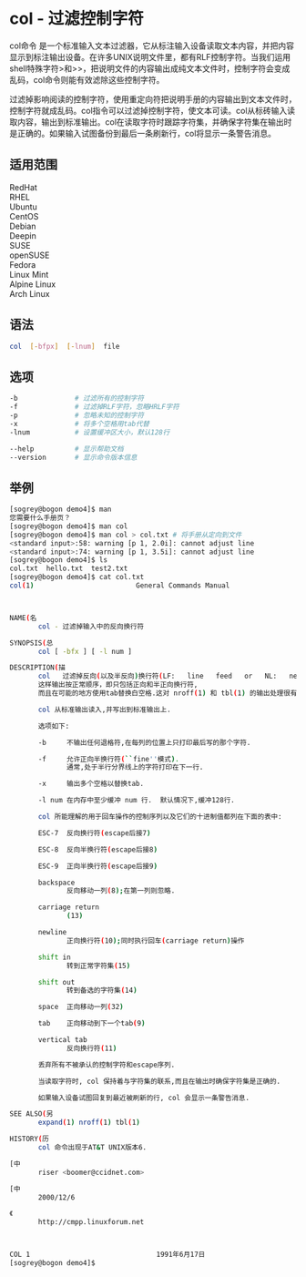 # col - 过滤控制字符

col命令 是一个标准输入文本过滤器，它从标注输入设备读取文本内容，并把内容显示到标注输出设备。在许多UNIX说明文件里，都有RLF控制字符。当我们运用shell特殊字符>和>>，把说明文件的内容输出成纯文本文件时，控制字符会变成乱码，col命令则能有效滤除这些控制字符。

过滤掉影响阅读的控制字符，使用重定向符把说明手册的内容输出到文本文件时，控制字符就成乱码。col指令可以过滤掉控制字符，使文本可读。col从标砖输入读取内容，输出到标准输出。col在读取字符时跟踪字符集，并确保字符集在输出时是正确的。如果输入试图备份到最后一条刷新行，col将显示一条警告消息。

## 适用范围

<!-- <div class="svg linux">Linux</div> -->
<div class="svg redhat">RedHat</div>
<div class="svg rhel">RHEL</div>
<div class="svg ubuntu">Ubuntu</div>
<div class="svg centos">CentOS</div>
<div class="svg debian">Debian</div>
<div class="svg deepin">Deepin</div>
<div class="svg suse">SUSE</div>
<div class="svg opensuse">openSUSE</div>
<div class="svg fedora">Fedora</div>
<div class="svg linuxmint">Linux Mint</div>
<!-- <div class="svg mxlinux">MX Linux</div> -->
<div class="svg alpinelinux">Alpine Linux</div>
<div class="svg archlinux">Arch Linux</div>

## 语法

``` bash
col  [-bfpx]  [-lnum]  file
```

## 选项

``` bash
-b              # 过滤所有的控制字符
-f              # 过滤掉RLF字符，忽略HRLF字符
-p              # 忽略未知的控制字符
-x              # 将多个空格用tab代替
-lnum           # 设置缓冲区大小，默认128行

--help          # 显示帮助文档
--version       # 显示命令版本信息
```

## 举例

``` bash
[sogrey@bogon demo4]$ man 
您需要什么手册页？
[sogrey@bogon demo4]$ man col
[sogrey@bogon demo4]$ man col > col.txt # 将手册从定向到文件
<standard input>:58: warning [p 1, 2.0i]: cannot adjust line
<standard input>:74: warning [p 1, 3.5i]: cannot adjust line
[sogrey@bogon demo4]$ ls
col.txt  hello.txt  test2.txt
[sogrey@bogon demo4]$ cat col.txt
col(1)                         General Commands Manual                        col(1)



NAME(名
       col - 过滤掉输入中的反向换行符

SYNOPSIS(总
       col [ -bfx ] [ -l num ]

DESCRIPTION(描
       col   过滤掉反向(以及半反向)换行符(LF:   line   feed   or   NL:   new  line),
       这样输出按正常顺序，即只包括正向和半正向换行符,
       而且在可能的地方使用tab替换白空格.这对 nroff(1) 和 tbl(1) 的输出处理很有用处.

       col 从标准输出读入,并写出到标准输出上.

       选项如下:

       -b     不输出任何退格符,在每列的位置上只打印最后写的那个字符.

       -f     允许正向半换行符(``fine''模式).
              通常,处于半行分界线上的字符打印在下一行.

       -x     输出多个空格以替换tab.

       -l num 在内存中至少缓冲 num 行.  默认情况下,缓冲128行.

       col 所能理解的用于回车操作的控制序列以及它们的十进制值都列在下面的表中:

       ESC-7  反向换行符(escape后接7)

       ESC-8  反向半换行符(escape后接8)

       ESC-9  正向半换行符(escape后接9)

       backspace
              反向移动一列(8);在第一列则忽略.

       carriage return
              (13)

       newline
              正向换行符(10);同时执行回车(carriage return)操作

       shift in
              转到正常字符集(15)

       shift out
              转到备选的字符集(14)

       space  正向移动一列(32)

       tab    正向移动到下一个tab(9)

       vertical tab
              反向换行符(11)

       丢弃所有不被承认的控制字符和escape序列.

       当读取字符时, col 保持着与字符集的联系,而且在输出时确保字符集是正确的.

       如果输入设备试图回复到最近被刷新的行, col 会显示一条警告消息.

SEE ALSO(另
       expand(1) nroff(1) tbl(1)

HISTORY(历
       col 命令出现于AT&T UNIX版本6.

[中
       riser <boomer@ccidnet.com>

[中
       2000/12/6

《
       http://cmpp.linuxforum.net



COL 1                               1991年6月17日                             col(1)
[sogrey@bogon demo4]$ 
```
